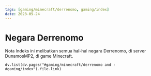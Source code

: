 ```yaml
---
tags: [gaming/minecraft/derrenomo, gaming/index]
date: 2023-05-24
---
```


# Negara Derrenomo

Nota Indeks ini melibatkan semua hal-hal negara Derrenomo, di server DunamosMP2, di game Minecraft.

```dataviewjs
dv.list(dv.pages("#gaming/minecraft/derrenomo and -#gaming/index").file.link)
```
